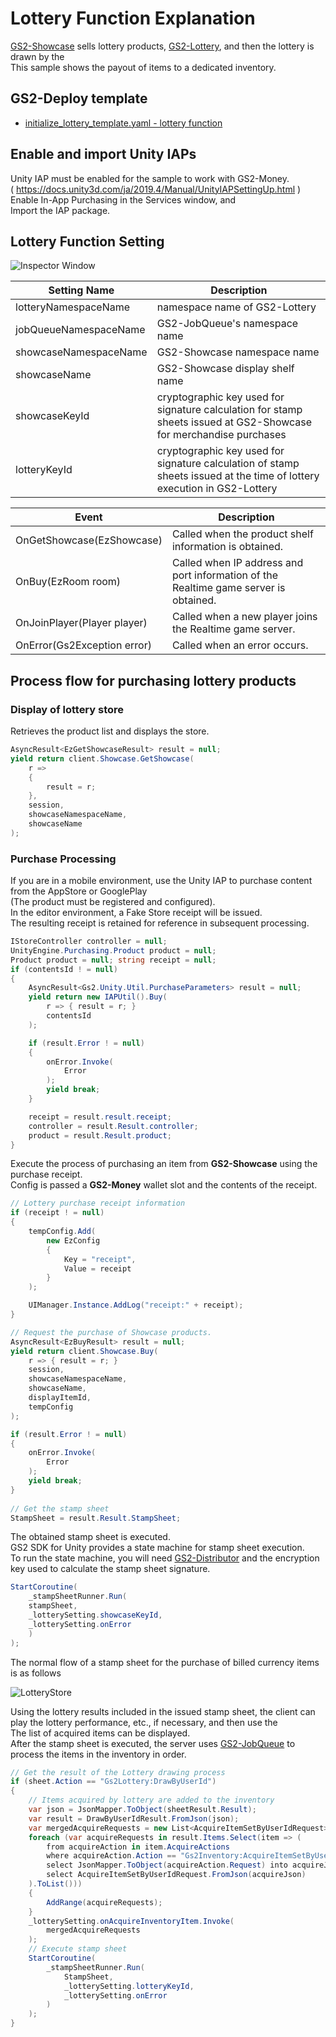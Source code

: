 # Lottery Function Explanation

[GS2-Showcase](https://app.gs2.io/docs/en/index.html#gs2-showcase) sells lottery products, [GS2-Lottery](https://app.gs2.io/docs/en/index.html#gs2-lottery), and then the lottery is drawn by the  
This sample shows the payout of items to a dedicated inventory.

## GS2-Deploy template

- [initialize_lottery_template.yaml - lottery function](../Templates/initialize_lottery_template.yaml)

## Enable and import Unity IAPs

Unity IAP must be enabled for the sample to work with GS2-Money.  
( https://docs.unity3d.com/ja/2019.4/Manual/UnityIAPSettingUp.html )  
Enable In-App Purchasing in the Services window, and  
Import the IAP package.

## Lottery Function Setting

![Inspector Window](Lottery.png)

| Setting Name | Description |
|---|---|
| lotteryNamespaceName | namespace name of GS2-Lottery
| jobQueueNamespaceName | GS2-JobQueue's namespace name
| showcaseNamespaceName | GS2-Showcase namespace name
| showcaseName | GS2-Showcase display shelf name |
| showcaseKeyId | cryptographic key used for signature calculation for stamp sheets issued at GS2-Showcase for merchandise purchases
| lotteryKeyId | cryptographic key used for signature calculation of stamp sheets issued at the time of lottery execution in GS2-Lottery

| Event | Description |
|---|---|
| OnGetShowcase(EzShowcase) | Called when the product shelf information is obtained. | OnGetShowcase(EzShowcase)
| OnBuy(EzRoom room) | Called when IP address and port information of the Realtime game server is obtained. | OnBuy(EzRoom room)
| OnJoinPlayer(Player player) | Called when a new player joins the Realtime game server. | OnJoinPlayer(Player player)
| OnError(Gs2Exception error) | Called when an error occurs. | OnError(Gs2Exception error)

## Process flow for purchasing lottery products

### Display of lottery store

Retrieves the product list and displays the store.

```c#
AsyncResult<EzGetShowcaseResult> result = null;
yield return client.Showcase.GetShowcase(
    r =>
    {
        result = r;
    },
    session,
    showcaseNamespaceName,
    showcaseName
);
````

### Purchase Processing

If you are in a mobile environment, use the Unity IAP to purchase content from the AppStore or GooglePlay  
(The product must be registered and configured).  
In the editor environment, a Fake Store receipt will be issued.  
The resulting receipt is retained for reference in subsequent processing.

```c#
IStoreController controller = null;
UnityEngine.Purchasing.Product product = null;
Product product = null; string receipt = null;
if (contentsId ! = null)
{
    AsyncResult<Gs2.Unity.Util.PurchaseParameters> result = null;
    yield return new IAPUtil().Buy(
        r => { result = r; }
        contentsId
    );

    if (result.Error ! = null)
    {
        onError.Invoke(
            Error
        );
        yield break;
    }

    receipt = result.result.receipt;
    controller = result.Result.controller;
    product = result.Result.product;
}
```

Execute the process of purchasing an item from __GS2-Showcase__ using the purchase receipt.  
Config is passed a __GS2-Money__ wallet slot and the contents of the receipt.

```c#
// Lottery purchase receipt information
if (receipt ! = null)
{
    tempConfig.Add(
        new EzConfig
        {
            Key = "receipt", 
            Value = receipt
        }
    );

    UIManager.Instance.AddLog("receipt:" + receipt);
}
```

```c#
// Request the purchase of Showcase products.
AsyncResult<EzBuyResult> result = null;
yield return client.Showcase.Buy(
    r => { result = r; }
    session,
    showcaseNamespaceName,
    showcaseName,
    displayItemId,
    tempConfig
);

if (result.Error ! = null)
{
    onError.Invoke(
        Error
    );
    yield break;
}
                
// Get the stamp sheet
StampSheet = result.Result.StampSheet;
```

The obtained stamp sheet is executed.  
GS2 SDK for Unity provides a state machine for stamp sheet execution.  
To run the state machine, you will need [GS2-Distributor](https://app.gs2.io/docs/en/index.html#gs2-distributor) and the encryption key used to calculate the stamp sheet signature.

```c#
StartCoroutine(
    _stampSheetRunner.Run(
    stampSheet,
    _lotterySetting.showcaseKeyId,
    _lotterySetting.onError
    )
);
```

The normal flow of a stamp sheet for the purchase of billed currency items is as follows

![LotteryStore](GachaStore_en.png)

Using the lottery results included in the issued stamp sheet, the client can play the lottery performance, etc., if necessary, and then use the  
The list of acquired items can be displayed.  
After the stamp sheet is executed, the server uses [GS2-JobQueue](https://app.gs2.io/docs/en/index.html#gs2-jobqueue) to process the items in the inventory in order.

```c#
// Get the result of the Lottery drawing process
if (sheet.Action == "Gs2Lottery:DrawByUserId")
{
    // Items acquired by lottery are added to the inventory
    var json = JsonMapper.ToObject(sheetResult.Result);
    var result = DrawByUserIdResult.FromJson(json);
    var mergedAcquireRequests = new List<AcquireItemSetByUserIdRequest>();
    foreach (var acquireRequests in result.Items.Select(item => (
        from acquireAction in item.AcquireActions 
        where acquireAction.Action == "Gs2Inventory:AcquireItemSetByUserId" 
        select JsonMapper.ToObject(acquireAction.Request) into acquireJson 
        select AcquireItemSetByUserIdRequest.FromJson(acquireJson)
    ).ToList()))
    {
        AddRange(acquireRequests);
    }
    _lotterySetting.onAcquireInventoryItem.Invoke(
        mergedAcquireRequests
    );
    // Execute stamp sheet
    StartCoroutine(
        _stampSheetRunner.Run(
            StampSheet,
            _lotterySetting.lotteryKeyId,
            _lotterySetting.onError
        )
    );
}
```